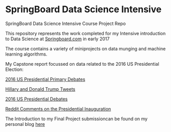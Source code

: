 # SpringBoard Data Science Intensive
SpringBoard Data Science Intensive Course Project Repo

This repository represents the work completed for my Intensive introduction to Data Science at [Springboard.com](https://www.springboard.com) in early 2017

The course contains a variety of miniprojects on data munging and machine learning algorithms.

My Capstone report focussed on data related to the 2016 US Presidential Election:

[2016 US Presidential Primary Debates](https://www.kaggle.com/kinguistics/2016-us-presidential-primary-debates)

[Hillary and Donald Trump Tweets](https://www.kaggle.com/benhamner/clinton-trump-tweets)

[2016 US Presidential Debates](https://www.kaggle.com/mrisdal/2016-us-presidential-debates)

[Reddit Comments on the Presidential Inauguration](https://www.kaggle.com/amalinow/reddit-comments-on-presidential-inauguration)

The Introduction to my Final Project submissioncan be found on my personal blog [here](https://www.patrickmockridge.com/2017/06/02/springboard-data-science-intensive-introduction/)
